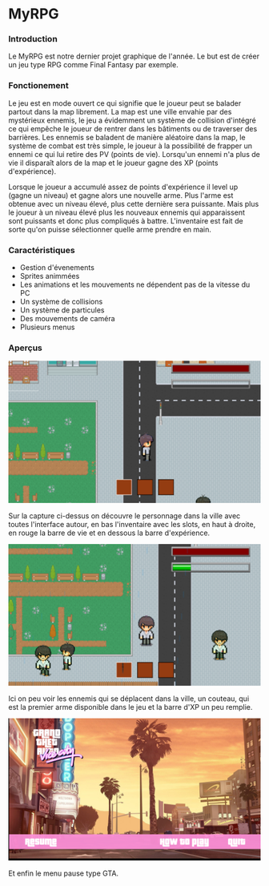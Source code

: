 # MyRPG

### Introduction

Le MyRPG est notre dernier projet graphique de l'année. Le but est de créer un jeu type RPG comme Final Fantasy par exemple.



### Fonctionement

Le jeu est en mode ouvert ce qui signifie que le joueur peut se balader partout dans la map librement. La map est une ville envahie par des mystérieux ennemis, le jeu a évidemment un système de collision d'intégré ce qui empêche le joueur de rentrer dans les bâtiments ou de traverser des barrières. Les ennemis se baladent de manière aléatoire dans la map, le système de combat est très simple, le joueur à la possibilité de frapper un ennemi ce qui lui retire des PV (points de vie). Lorsqu'un ennemi n'a plus de vie il disparaît alors de la map et le joueur gagne des XP (points d'expérience).

Lorsque le joueur a accumulé assez de points d'expérience il level up (gagne un niveau) et gagne alors une nouvelle arme. Plus l'arme est obtenue avec un niveau élevé, plus cette dernière sera puissante. Mais plus le joueur à un niveau élevé plus les nouveaux ennemis qui apparaissent sont puissants et donc plus compliqués à battre. L'inventaire est fait de sorte qu'on puisse sélectionner quelle arme prendre en main.



### Caractéristiques

* Gestion d'évenements
* Sprites animmées
* Les animations et les mouvements ne dépendent pas de la vitesse du PC
* Un système de collisions
* Un système de particules
* Des mouvements de caméra
* Plusieurs menus



### Aperçus

![](<.gitbook/assets/image (2).png>)

Sur la capture ci-dessus on découvre le personnage dans la ville avec toutes l'interface autour, en bas l'inventaire avec les slots, en haut à droite, en rouge la barre de vie et en dessous la barre d'expérience.

![](.gitbook/assets/image.png)

Ici on peu voir les ennemis qui se déplacent dans la ville, un couteau, qui est la premier arme disponible dans le jeu et la barre d'XP un peu remplie.

![](<.gitbook/assets/image (1).png>)

Et enfin le menu pause type GTA.
